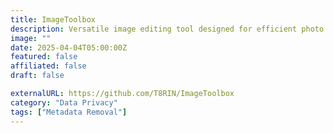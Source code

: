 ```yaml
---
title: ImageToolbox
description: Versatile image editing tool designed for efficient photo manipulation.
image: ""
date: 2025-04-04T05:00:00Z
featured: false
affiliated: false
draft: false

externalURL: https://github.com/T8RIN/ImageToolbox
category: "Data Privacy"
tags: ["Metadata Removal"]
---
```

